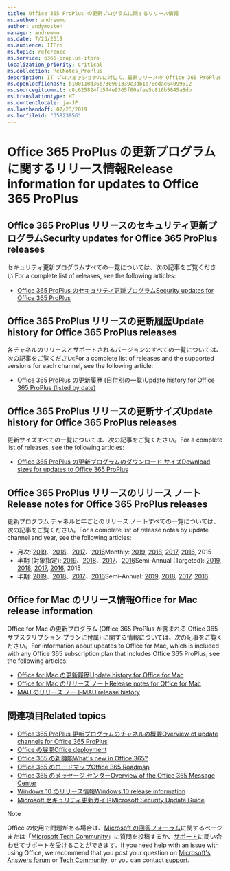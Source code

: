 ```yaml
---
title: Office 365 ProPlus の更新プログラムに関するリリース情報
ms.author: andrewmo
author: andymosten
manager: andrewmo
ms.date: 7/23/2019
ms.audience: ITPro
ms.topic: reference
ms.service: o365-proplus-itpro
localization_priority: Critical
ms.collection: RelNotes_ProPlus
description: IT プロフェッショナルに対して、最新リリースの Office 365 ProPlus の一覧をそれぞれの更新プログラム チャネルごとに、リリース ノートへのリンクと更新履歴を含めて提供します
ms.openlocfilehash: b100110d36b730901339c3db1d78edae64099612
ms.sourcegitcommit: c8c625824fd574e9365f60afee5c816b5845a8db
ms.translationtype: HT
ms.contentlocale: ja-JP
ms.lasthandoff: 07/23/2019
ms.locfileid: "35823956"
---
```

# <a name="release-information-for-updates-to-office-365-proplus"></a><span data-ttu-id="1dced-103">Office 365 ProPlus の更新プログラムに関するリリース情報</span><span class="sxs-lookup"><span data-stu-id="1dced-103">Release information for updates to Office 365 ProPlus</span></span>


## <a name="security-updates-for-office-365-proplus-releases"></a><span data-ttu-id="1dced-104">Office 365 ProPlus リリースのセキュリティ更新プログラム</span><span class="sxs-lookup"><span data-stu-id="1dced-104">Security updates for Office 365 ProPlus releases</span></span>

<span data-ttu-id="1dced-105">セキュリティ更新プログラムすべての一覧については、次の記事をご覧ください:</span><span class="sxs-lookup"><span data-stu-id="1dced-105">For a complete list of releases, see the following articles:</span></span>
 - [<span data-ttu-id="1dced-106">Office 365 ProPlus のセキュリティ更新プログラム</span><span class="sxs-lookup"><span data-stu-id="1dced-106">Security updates for Office 365 ProPlus</span></span>](office365-proplus-security-updates.md)


## <a name="update-history-for-office-365-proplus-releases"></a><span data-ttu-id="1dced-107">Office 365 ProPlus リリースの更新履歴</span><span class="sxs-lookup"><span data-stu-id="1dced-107">Update history for Office 365 ProPlus releases</span></span>

<span data-ttu-id="1dced-108">各チャネルのリリースとサポートされるバージョンのすべての一覧については、次の記事をご覧ください:</span><span class="sxs-lookup"><span data-stu-id="1dced-108">For a complete list of releases and the supported versions for each channel, see the following article:</span></span>
 - [<span data-ttu-id="1dced-109">Office 365 ProPlus の更新履歴 (日付別の一覧)</span><span class="sxs-lookup"><span data-stu-id="1dced-109">Update history for Office 365 ProPlus (listed by date)</span></span>](update-history-office365-proplus-by-date.md)


 ## <a name="update-sizes-for-office-365-proplus-releases"></a><span data-ttu-id="1dced-110">Office 365 ProPlus リリースの更新サイズ</span><span class="sxs-lookup"><span data-stu-id="1dced-110">Update history for Office 365 ProPlus releases</span></span>

<span data-ttu-id="1dced-111">更新サイズすべての一覧については、次の記事をご覧ください。</span><span class="sxs-lookup"><span data-stu-id="1dced-111">For a complete list of releases, see the following articles:</span></span>
 - [<span data-ttu-id="1dced-112">Office 365 ProPlus の更新プログラムのダウンロード サイズ</span><span class="sxs-lookup"><span data-stu-id="1dced-112">Download sizes for updates to Office 365 ProPlus</span></span>](download-sizes-office365-proplus-updates.md)

## <a name="release-notes-for-office-365-proplus-releases"></a><span data-ttu-id="1dced-113">Office 365 ProPlus リリースのリリース ノート</span><span class="sxs-lookup"><span data-stu-id="1dced-113">Release notes for Office 365 ProPlus releases</span></span>

<span data-ttu-id="1dced-114">更新プログラム チャネルと年ごとのリリース ノートすべての一覧については、次の記事をご覧ください。</span><span class="sxs-lookup"><span data-stu-id="1dced-114">For a complete list of release notes by update channel and year, see the following articles:</span></span>
 - <span data-ttu-id="1dced-115">月次: [2019](monthly-channel-2019.md)、[2018](monthly-channel-2018.md)、[2017](monthly-channel-2017.md)、[2016](monthly-channel-2016.md)</span><span class="sxs-lookup"><span data-stu-id="1dced-115">Monthly: [2019](monthly-channel-2019.md), [2018](monthly-channel-2018.md), [2017](monthly-channel-2017.md), [2016](monthly-channel-2016.md), 2015</span></span>
 - <span data-ttu-id="1dced-116">半期 (対象指定): [2019](semi-annual-channel-targeted-2019.md)、[2018](semi-annual-channel-targeted-2018.md)、[2017](semi-annual-channel-targeted-2017.md)、[2016](semi-annual-channel-targeted-2016.md)</span><span class="sxs-lookup"><span data-stu-id="1dced-116">Semi-Annual (Targeted): [2019](semi-annual-channel-targeted-2019.md), [2018](semi-annual-channel-targeted-2018.md), [2017](semi-annual-channel-targeted-2017.md), [2016](semi-annual-channel-targeted-2016.md), 2015</span></span>
 - <span data-ttu-id="1dced-117">半期: [2019](semi-annual-channel-2019.md)、[2018](semi-annual-channel-2018.md)、[2017](semi-annual-channel-2017.md)、[2016](semi-annual-channel-2016.md)</span><span class="sxs-lookup"><span data-stu-id="1dced-117">Semi-Annual: [2019](semi-annual-channel-2019.md), [2018](semi-annual-channel-2018.md), [2017](semi-annual-channel-2017.md), [2016](semi-annual-channel-2016.md)</span></span>

## <a name="office-for-mac-release-information"></a><span data-ttu-id="1dced-118">Office for Mac のリリース情報</span><span class="sxs-lookup"><span data-stu-id="1dced-118">Office for Mac release information</span></span>

<span data-ttu-id="1dced-119">Office for Mac の更新プログラム (Office 365 ProPlus が含まれる Office 365 サブスクリプション プランに付属) に関する情報については、次の記事をご覧ください。</span><span class="sxs-lookup"><span data-stu-id="1dced-119">For information about updates to Office for Mac, which is included with any Office 365 subscription plan that includes Office 365 ProPlus, see the following articles:</span></span>
 - [<span data-ttu-id="1dced-120">Office for Mac の更新履歴</span><span class="sxs-lookup"><span data-stu-id="1dced-120">Update history for Office for Mac</span></span>](update-history-office-for-mac.md)
 - [<span data-ttu-id="1dced-121">Office for Mac のリリース ノート</span><span class="sxs-lookup"><span data-stu-id="1dced-121">Release notes for Office for Mac</span></span>](release-notes-office-for-mac.md)
 - [<span data-ttu-id="1dced-122">MAU のリリース ノート</span><span class="sxs-lookup"><span data-stu-id="1dced-122">MAU release history</span></span>](release-history-microsoft-autoupdate.md)


## <a name="related-topics"></a><span data-ttu-id="1dced-123">関連項目</span><span class="sxs-lookup"><span data-stu-id="1dced-123">Related topics</span></span>

- [<span data-ttu-id="1dced-124">Office 365 ProPlus 更新プログラムのチャネルの概要</span><span class="sxs-lookup"><span data-stu-id="1dced-124">Overview of update channels for Office 365 ProPlus</span></span>](https://docs.microsoft.com/DeployOffice/overview-of-update-channels-for-office-365-proplus)
- [<span data-ttu-id="1dced-125">Office の展開</span><span class="sxs-lookup"><span data-stu-id="1dced-125">Office deployment</span></span>](https://docs.microsoft.com/deployoffice/)
- [<span data-ttu-id="1dced-126">Office 365 の新機能</span><span class="sxs-lookup"><span data-stu-id="1dced-126">What's new in Office 365?</span></span>](https://support.office.com/article/95c8d81d-08ba-42c1-914f-bca4603e1426)
- [<span data-ttu-id="1dced-127">Office 365 のロードマップ</span><span class="sxs-lookup"><span data-stu-id="1dced-127">Office 365 Roadmap</span></span>](https://products.office.com/business/office-365-roadmap)
- [<span data-ttu-id="1dced-128">Office 365 のメッセージ センター</span><span class="sxs-lookup"><span data-stu-id="1dced-128">Overview of the Office 365 Message Center</span></span>](https://support.office.com/article/38fb3333-bfcc-4340-a37b-deda509c2093)
- [<span data-ttu-id="1dced-129">Windows 10 のリリース情報</span><span class="sxs-lookup"><span data-stu-id="1dced-129">Windows 10 release information</span></span>](https://www.microsoft.com/itpro/windows-10/release-information)
- [<span data-ttu-id="1dced-130">Microsoft セキュリティ更新ガイド</span><span class="sxs-lookup"><span data-stu-id="1dced-130">Microsoft Security Update Guide</span></span>](https://portal.msrc.microsoft.com/)

> [!NOTE]
> <span data-ttu-id="1dced-131">Office の使用で問題がある場合は、[Microsoft の回答フォーラム](https://answers.microsoft.com/)に関するページまたは「[Microsoft Tech Community](https://techcommunity.microsoft.com/)」に質問を投稿するか、[サポート](https://support.microsoft.com/contactus)に問い合わせてサポートを受けることができます。</span><span class="sxs-lookup"><span data-stu-id="1dced-131">If you need help with an issue with using Office, we recommend that you post your question on [Microsoft's Answers forum](https://answers.microsoft.com/) or [Tech Community](https://techcommunity.microsoft.com/), or you can contact [support](https://support.microsoft.com/contactus).</span></span>
